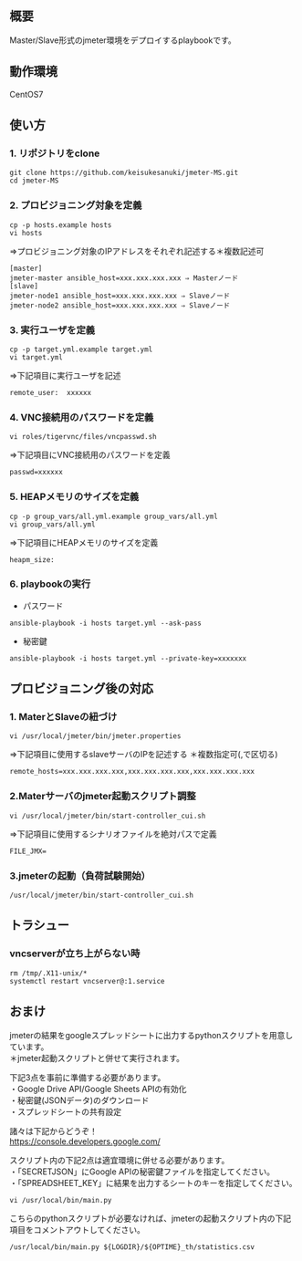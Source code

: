 ## 概要

Master/Slave形式のjmeter環境をデプロイするplaybookです。

## 動作環境

CentOS7

## 使い方
### 1. リポジトリをclone
```
git clone https://github.com/keisukesanuki/jmeter-MS.git
cd jmeter-MS
```

### 2. プロビジョニング対象を定義
```
cp -p hosts.example hosts
vi hosts
```
⇒プロビジョニング対象のIPアドレスをそれぞれ記述する＊複数記述可  

```
[master] 
jmeter-master ansible_host=xxx.xxx.xxx.xxx ⇒ Masterノード  
[slave]  
jmeter-node1 ansible_host=xxx.xxx.xxx.xxx ⇒ Slaveノード
jmeter-node2 ansible_host=xxx.xxx.xxx.xxx ⇒ Slaveノード
```

### 3. 実行ユーザを定義
```
cp -p target.yml.example target.yml
vi target.yml
```
⇒下記項目に実行ユーザを記述

```
remote_user:  xxxxxx
```
### 4. VNC接続用のパスワードを定義

```
vi roles/tigervnc/files/vncpasswd.sh
```
⇒下記項目にVNC接続用のパスワードを定義

```
passwd=xxxxxx
```

### 5. HEAPメモリのサイズを定義

```
cp -p group_vars/all.yml.example group_vars/all.yml
vi group_vars/all.yml
```
⇒下記項目にHEAPメモリのサイズを定義

```
heapm_size: 
```

### 6. playbookの実行

* パスワード
```
ansible-playbook -i hosts target.yml --ask-pass
```

* 秘密鍵

```
ansible-playbook -i hosts target.yml --private-key=xxxxxxx
```

## プロビジョニング後の対応

### 1. MaterとSlaveの紐づけ

```
vi /usr/local/jmeter/bin/jmeter.properties
```

⇒下記項目に使用するslaveサーバのIPを記述する
＊複数指定可(,で区切る)

```
remote_hosts=xxx.xxx.xxx.xxx,xxx.xxx.xxx.xxx,xxx.xxx.xxx.xxx
```

### 2.Materサーバのjmeter起動スクリプト調整

```
vi /usr/local/jmeter/bin/start-controller_cui.sh
```
⇒下記項目に使用するシナリオファイルを絶対パスで定義

```
FILE_JMX=
```

### 3.jmeterの起動（負荷試験開始）

```
/usr/local/jmeter/bin/start-controller_cui.sh
```

## トラシュー

### vncserverが立ち上がらない時

```
rm /tmp/.X11-unix/*
systemctl restart vncserver@:1.service
```

## おまけ

jmeterの結果をgoogleスプレッドシートに出力するpythonスクリプトを用意しています。  
＊jmeter起動スクリプトと併せて実行されます。


下記3点を事前に準備する必要があります。  
・Google Drive API/Google Sheets APIの有効化  
・秘密鍵(JSONデータ)のダウンロード  
・スプレッドシートの共有設定

諸々は下記からどうぞ！  
https://console.developers.google.com/


スクリプト内の下記2点は適宜環境に併せる必要があります。  
・「SECRETJSON」にGoogle APIの秘密鍵ファイルを指定してください。  
・「SPREADSHEET_KEY」に結果を出力するシートのキーを指定してください。  

```
vi /usr/local/bin/main.py
```

こちらのpythonスクリプトが必要なければ、jmeterの起動スクリプト内の下記項目をコメントアウトしてください。

```
/usr/local/bin/main.py ${LOGDIR}/${OPTIME}_th/statistics.csv
```